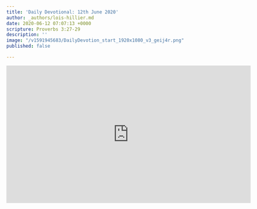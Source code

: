 ```yaml
---
title: 'Daily Devotional: 12th June 2020'
author: _authors/lois-hillier.md
date: 2020-06-12 07:07:13 +0000
scripture: Proverbs 3:27-29
description: ''
image: "/v1591945683/DailyDevotion_start_1920x1080_v3_geij4r.png"
published: false

---
```

<iframe src="https://player.vimeo.com/video/428277624" width="640" height="360" frameborder="0" allow="autoplay; fullscreen" allowfullscreen></iframe>
